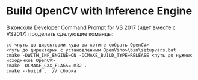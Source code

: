 # Build OpenCV with Inference Engine

В консоли Developer Command Prompt for VS 2017 (идет вместе с VS2017) проделать сделующие команды:
```
cd <путь до директории куда вы хотите собрать OpenCV>
<путь до директории с установленным OpenVino>\bin\setupvars.bat
cmake -DWITH_INF_ENGINE=ON -DCMAKE_BUILD_TYPE=RELEASE <путь до нужных исходников OpenCV>
cmake -DCMAKE_CXX_FLAGS=-m32 .
cmake --build .  // сборка
```
